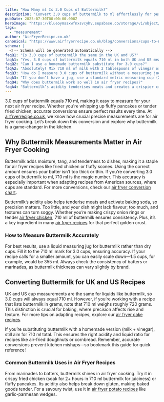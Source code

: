 ```yaml
---
title: "How Many ml Is 3.0 Cups of Buttermilk?"
description: "Convert 3.0 cups of buttermilk to ml effortlessly for perfect baking results every time. Get the exact measurement now!"
pubDate: 2025-07-30T00:00:00.000Z
heroImage: "https://klueoymssxwfnxsvcyhv.supabase.co/storage/v1/object/public/Shmucket/how-many-ml-is-3-cups-buttermilk.webp"
tags:
  - "measurement"
author: "AirFryerRecipe.co.uk"
canonical: "https://www.airfryerrecipe.co.uk/blog/conversions/cups-to-ml/how-many-ml-is-3-cups-buttermilk"
schema: |
  <!-- Schema will be generated automatically -->
faqQ1: "Is 3.0 cups of buttermilk the same in the UK and US?"
faqA1: "Yes, 3.0 cups of buttermilk equals 710 ml in both UK and US measurements. Liquid cup sizes are standardized, so you don’t need to adjust for regional differences when converting to millilitres."
faqQ2: "Can I use a homemade buttermilk substitute for 3.0 cups?"
faqA2: "Absolutely! Mix 710 ml of milk with 2 tablespoons of vinegar or lemon juice, then let it sit for 5 minutes. This mimics the acidity and texture of buttermilk, perfect for recipes like air-fried chicken or pancakes."
faqQ3: "How do I measure 3.0 cups of buttermilk without a measuring jug?"
faqA3: "If you don’t have a jug, use a standard metric measuring cup (250 ml) and fill it 2.84 times to reach 710 ml. For greater accuracy, weigh it—710 ml of buttermilk weighs about 720 grams."
faqQ4: "Why does buttermilk work so well in air fryer recipes?"
faqA4: "Buttermilk’s acidity tenderises meats and creates a crispier crust when air-fried. Its thickness also helps coatings adhere better, making it ideal for fried chicken or onion rings. Plus, it adds moisture to baked goods like scones."
---
```

<p>3.0 cups of buttermilk equals 710 ml, making it easy to measure for your next air fryer recipe. Whether you're whipping up fluffy pancakes or tender fried chicken, accurate conversions ensure perfect results every time. At <a href=https://www.airfryerrecipe.co.uk>airfryerrecipe.co.uk</a>, we know how crucial precise measurements are for air fryer cooking. Let’s break down this conversion and explore why buttermilk is a game-changer in the kitchen.</p>  

<h2>Why Buttermilk Measurements Matter in Air Fryer Cooking</h2>  
<p>Buttermilk adds moisture, tang, and tenderness to dishes, making it a staple for air fryer recipes like fried chicken or fluffy scones. Using the correct amount ensures your batter isn’t too thick or thin. If you’re converting 3.0 cups of buttermilk to ml, 710 ml is the magic number. This accuracy is especially important when adapting recipes from American sources, where cups are standard. For more conversions, check our <a href=https://www.airfryerrecipe.co.uk/air-fryer-conversion-chart>air fryer conversion chart</a>.</p>  

<p>Buttermilk’s acidity also helps tenderise meats and activate baking soda, so precision matters. Too little, and your dish might lack flavour; too much, and textures can turn soggy. Whether you’re making crispy onion rings or tender <a href=https://www.airfryerrecipe.co.uk/recipe-category/chicken>air fryer chicken</a>, 710 ml of buttermilk ensures consistency. Plus, it’s a key ingredient in many <a href=https://www.airfryerrecipe.co.uk/recipes>air fryer recipes</a> for that perfect golden crust.</p>  

<h3>How to Measure Buttermilk Accurately</h3>  
<p>For best results, use a liquid measuring jug for buttermilk rather than dry cups. Fill it to the 710 ml mark for 3.0 cups, ensuring accuracy. If your recipe calls for a smaller amount, you can easily scale down—1.5 cups, for example, would be 355 ml. Always check the consistency of batters or marinades, as buttermilk thickness can vary slightly by brand.</p>  

<h2>Converting Buttermilk for UK and US Recipes</h2>  
<p>UK and US cup measurements are the same for liquids like buttermilk, so 3.0 cups will always equal 710 ml. However, if you’re working with a recipe that lists buttermilk in grams, note that 710 ml weighs roughly 720 grams. This distinction is crucial for baking, where precision affects rise and texture. For more tips on adapting recipes, explore our <a href=https://www.airfryerrecipe.co.uk/recipe-category/cakes>air fryer cake recipes</a>.</p>  

<p>If you’re substituting buttermilk with a homemade version (milk + vinegar), still aim for 710 ml total. This ensures the right acidity and liquid ratio for recipes like air-fried doughnuts or cornbread. Remember, accurate conversions prevent kitchen mishaps—so bookmark this guide for quick reference!</p>  

<h3>Common Buttermilk Uses in Air Fryer Recipes</h3>  
<p>From marinades to batters, buttermilk shines in air fryer cooking. Try it in crispy fried chicken (soak for 2+ hours in 710 ml buttermilk for juiciness) or fluffy pancakes. Its acidity also helps break down gluten, making baked goods tender. For a savoury twist, use it in <a href=https://www.airfryerrecipe.co.uk/recipe-category/potatoes>air fryer potato recipes</a> like garlic-parmesan wedges.</p>
